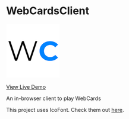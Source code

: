 # WebCardsClient

![WebCards](images/wc-icon-144.png)

[View Live Demo](https://circleshift.github.io/WebCards/)

An in-browser client to play WebCards

This project uses IcoFont.  Check them out [here](https://icofont.com/).
